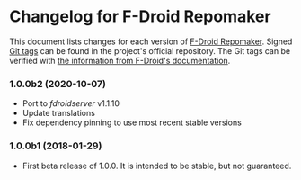 # Changelog for F-Droid Repomaker

This document lists changes for each version of
[F-Droid Repomaker](https://f-droid.org/repomaker/).
Signed [Git tags](https://gitlab.com/fdroid/repomaker/tags) can be found
in the project's official repository.
The Git tags can be verified with
[the information from F-Droid's documentation](https://f-droid.org/docs/Release_Channels_and_Signing_Keys/).

### 1.0.0b2 (2020-10-07)

* Port to _fdroidserver_ v1.1.10
* Update translations
* Fix dependency pinning to use most recent stable versions

### 1.0.0b1 (2018-01-29)

* First beta release of 1.0.0. It is intended to be stable, but not
guaranteed.
